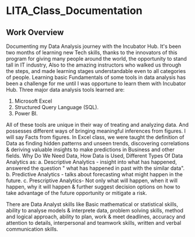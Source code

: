 # LITA_Class_Documentation

## Work Overview
Documenting my Data Analysis journey with the Incubator Hub. It's been two months of learning new Tech skills, thanks to the innovators  of this program for giving many people around the world, the opportunity to stand tall in IT industry, Also to the amazing instructors who walked us through the steps, and made learning stages understandable even to all categories of people.
Learning basic Fundamentals of some tools in data analysis has been a challenge for me until I was opportune to learn them with Incubator Hub. Three major data analysis tools learned are:
1. Microsoft Excel 
2. Structured Query Language (SQL).
3. Power BI.
 
All of these tools  are unique in their way of treating and analyzing data. And possesses different ways of bringing meaningful inferences from figures. I will say Facts from figures.
In Excel class, we were taught the definition of Data as finding hidden patterns and unseen trends, discovering correlations & deriving valuable insights to make predictions in Business and other fields. Why Do We Need Data, How Data is Used, Different Types Of Data Analytics as:
a. Descriptive Analytics - insight into what has happened, answered the question " what has happened in past with the similar data".
b. Predictive Analytics - talks about forecasting what might happen in the future.
c. Prescriptive Analytics- Not only what will happen, when it will happen, why it will happen & further suggest decision options on how to take advantage of the future opportunity or mitigate a risk.

There are Data Analyst skills like Basic mathematical or statistical skills, ability to analyse models & interprete data, problem solving skills, method and logical approach, ability to plan, work & meet deadlines, accuracy and attention to details, interpersonal and teamwork skills, written and verbal communication skills. 
